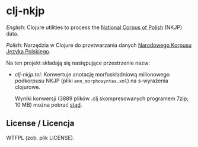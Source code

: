 # clj-nkjp

_English:_ Clojure utilities to process the [National Corpus of
Polish][1] (NKJP) data.

_Polish:_ Narzędzia w Clojure do przetwarzania danych 
[Narodowego Korpusu Języka Polskiego][1].

 [1]: http://nkjp.pl/

Na ten projekt składają się następujące przestrzenie nazw:

 * _clj-nkjp.tei_: Konwertuje anotację morfoskładniową milionowego
   podkorpusu NKJP (pliki `ann_morphosyntax.xml`) na s-wyrażenia
   clojurowe.

   Wyniki konwersji (3889 plików .clj skompresowanych programem
   7zip; 10 MB) można pobrać [stąd][2].
   
 [2]: http://danieljanus.pl/nkjp-clj.7z

## License / Licencja

WTFPL (zob. plik LICENSE).

